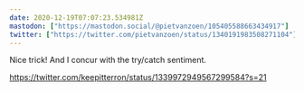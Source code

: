 ```yaml
---
date: 2020-12-19T07:07:23.534981Z
mastodon: ["https://mastodon.social/@pietvanzoen/105405588663434917"]
twitter: ["https://twitter.com/pietvanzoen/status/1340191983508271104"]
---
```

Nice trick! And I concur with the try/catch sentiment. 

https://twitter.com/keepitterron/status/1339972949567299584?s=21
